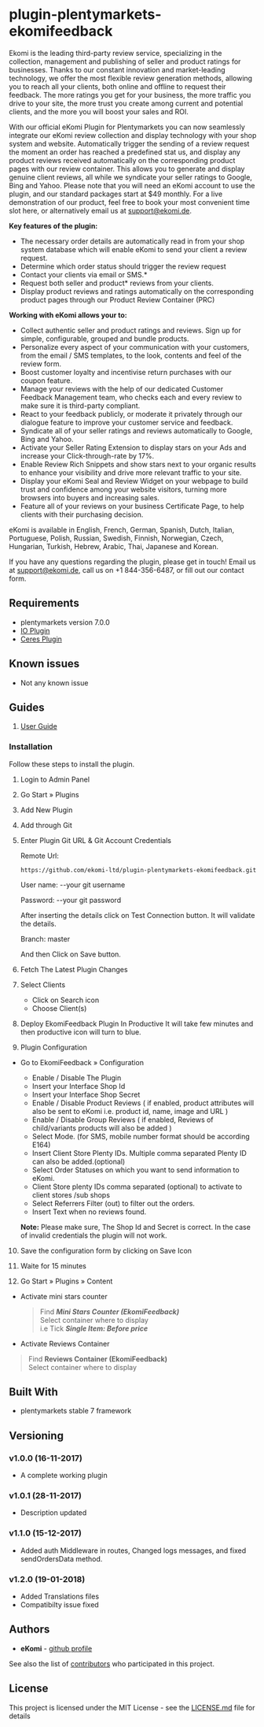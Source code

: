 # plugin-plentymarkets-ekomifeedback

Ekomi is the leading third-party review service, specializing in the collection, management and publishing of seller and product ratings for businesses. Thanks to our constant innovation and market-leading technology, we offer the most flexible review generation methods, allowing you to reach all your clients, both online and offline to request their feedback. The more ratings you get for your business, the more traffic you drive to your site, the more trust you create among current and potential clients, and the more you will boost your sales and ROI.

With our official eKomi Plugin for Plentymarkets you can now seamlessly integrate our eKomi review collection and display technology with your shop system and website. Automatically trigger the sending of a review request the moment an order has reached a predefined stat us, and display any product reviews received automatically on the corresponding product pages with our review container. This allows you to generate and display genuine client reviews, all while we syndicate your seller ratings to Google, Bing and Yahoo.
Please note that you will need an eKomi account to use the plugin, and our standard packages start at $49 monthly. For a live demonstration of our product, feel free to book your most convenient time slot here, or alternatively email us at support@ekomi.de.

<p>
<strong>Key features of the plugin:</strong>
</p>
<ul>
<li>The necessary order details are automatically read in from your shop system database which will enable eKomi to send your client a review request.</li>
<li>Determine which order status should trigger the review request  </li>
<li>Contact your clients via email or SMS.*</li>
<li>Request both seller and product* reviews from your clients.</li>
<li>Display product reviews and ratings automatically on the corresponding product pages through our Product Review Container (PRC)</li>

</ul>

<strong>Working with eKomi allows your to:</strong>
- Collect authentic seller and product ratings and reviews. 
Sign up for simple, configurable, grouped and bundle products.
- Personalize every aspect of your communication with your customers, from the email / SMS templates, to the look, contents and feel of the review form. 
- Boost customer loyalty and incentivise return purchases with our coupon feature.
- Manage your reviews with the help of our dedicated Customer Feedback Management team, who checks each and every review to make sure it is third-party compliant.  
- React to your feedback publicly, or moderate it privately through our dialogue feature to improve your customer service and feedback.
- Syndicate all of your seller ratings and reviews automatically to Google, Bing and Yahoo.   
- Activate your Seller Rating Extension to display stars on your Ads and increase your Click-through-rate by 17%. 
- Enable Review Rich Snippets and show stars next to your organic results to enhance your visibility and drive more relevant traffic to your site.  
- Display your eKomi Seal and Review Widget on your webpage to build trust and confidence among your website visitors, turning more browsers into   buyers and increasing sales.  
- Feature all of your reviews on your business Certificate Page, to help clients with their purchasing decision.

eKomi is available in English, French, German, Spanish, Dutch, Italian, Portuguese, Polish, Russian, Swedish, Finnish, Norwegian, Czech, Hungarian, Turkish, Hebrew, Arabic, Thai, Japanese and Korean.

If you have any questions regarding the plugin, please get in touch! Email us at support@ekomi.de, call us on +1 844-356-6487, or fill out our contact form.


## Requirements

- plentymarkets version 7.0.0
- [IO Plugin](https://marketplace.plentymarkets.com/plugins/templates/IO_4696)
- [Ceres Plugin](https://marketplace.plentymarkets.com/plugins/templates/Ceres_4697)

## Known issues
- Not any known issue  

## Guides
1. [User Guide](https://ekomi01.atlassian.net/wiki/spaces/PD/pages/101450083/Documentation+-+eKomi+Feedback+Plugin+-+Plentymarkets)

### Installation

Follow these steps to install the plugin.

1. Login to Admin Panel
 
 
2. Go Start » Plugins


3. Add New Plugin
 
 
4. Add through Git
 
 
5. Enter Plugin Git URL & Git Account Credentials

    Remote Url: 
    ```
    https://github.com/ekomi-ltd/plugin-plentymarkets-ekomifeedback.git
    ```
    User name: --your git username

    Password:  --your git password

    After inserting the details click on Test Connection button. It will validate the details.

    Branch: master

    And then Click on Save button.
 
6. Fetch The Latest Plugin Changes

7. Select Clients
    - Click on Search icon
    - Choose Client(s)

8. Deploy EkomiFeedback Plugin In Productive It will take few minutes and then productive icon will turn to blue.
 

9. Plugin Configuration

* Go to EkomiFeedback » Configuration
 
  - Enable / Disable The Plugin
  - Insert your Interface Shop Id
  - Insert your Interface Shop Secret
  - Enable / Disable Product Reviews ( if enabled, product attributes will also be sent to eKomi i.e.  product id, name, image and URL )
  - Enable / Disable Group Reviews ( if enabled, Reviews of child/variants products will also be added  )
  - Select Mode. (for SMS, mobile number format should be according E164)
  - Insert Client Store Plenty IDs. Multiple comma separated Plenty ID can also be added.(optional)
  - Select Order Statuses on which you want to send information to eKomi.
  - Client Store plenty IDs comma separated (optional) to activate to client stores /sub shops
  - Select Referrers Filter (out) to filter out the orders.
  - Insert Text when no reviews found.

  **Note:** Please make sure, The Shop Id and Secret is correct. In the case of invalid credentials the plugin will not work.
 
10. Save the configuration form by clicking on Save Icon


11. Waite for 15 minutes


12. Go Start » Plugins » Content
   - Activate mini stars counter
     >Find **_Mini Stars Counter (EkomiFeedback)_**        
        Select container where to display      
        i.e Tick **_Single Item: Before price_**
   - Activate Reviews Container
  >Find **Reviews Container (EkomiFeedback)**<br>
        Select container where to display     
 

## Built With

* plentymarkets stable 7 framework

## Versioning

### v1.0.0 (16-11-2017)

- A complete working plugin

### v1.0.1 (28-11-2017)

- Description updated

### v1.1.0 (15-12-2017)

- Added auth Middleware in routes, Changed logs messages, and fixed sendOrdersData method.

### v1.2.0 (19-01-2018)

- Added Translations files
- Compatibilty issue fixed

## Authors

* **eKomi** - [github profile](https://github.com/ekomi-ltd)

See also the list of [contributors](https://github.com/ekomi-ltd/plugin-plentymarkets-ekomifeedback/graphs/contributors) who participated in this project.

## License

This project is licensed under the MIT License - see the [LICENSE.md](LICENSE.md) file for details
